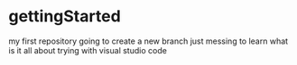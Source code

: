 # gettingStarted
my first repository
going to create a new branch
just messing to learn
what is it all about
trying with visual studio code
